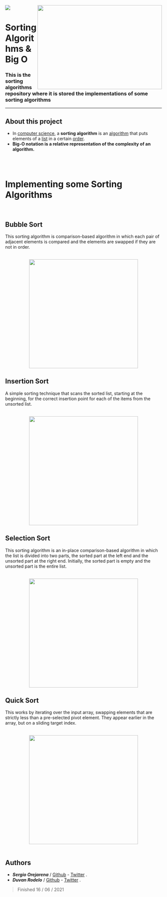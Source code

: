 <div>
<a href="https://github.com/SergioO21/sorting_algorithms">
  <img align="right" src="https://64.media.tumblr.com/26365705e34435050bfcdef4310adb9c/tumblr_mw5v1tojBY1rt6u7do1_r1_500.gifv" width="400" height="270"/>
</a>
<a href="https://www.holbertonschool.com/">
  <img src="https://www.holbertonschool.com/holberton-logo.png"/>
</a>
</div>

# Sorting Algorithms & Big O
<h3>This is the sorting algorithms repository where it is stored the implementations of some sorting algorithms</h3>

****
## About this project
- In [computer science](https://en.wikipedia.org/wiki/Computer_science), a **sorting algorithm** is an [algorithm](https://en.wikipedia.org/wiki/Algorithm "Algorithm") that puts elements of a [list](https://en.wikipedia.org/wiki/List_(computing) "List (computing)") in a certain [order](https://en.wikipedia.org/wiki/Total_order "Computer science").
- **Big-O notation is a relative representation of the complexity of an algorithm.**

<br> <br>
# Implementing some Sorting Algorithms
<br>
<h2>Bubble Sort</h2>
<p>
This sorting algorithm is comparison-based algorithm in which each pair of adjacent elements is compared and the elements are swapped if they are not in order.
</p>
<br>
<div align="center">
<img src="https://cdn.emre.me/sorting/bubble_sort.gif" width="350" height="350"/>
</div>

<h2>Insertion Sort</h2>
<p>
A simple sorting technique that scans the sorted list, starting at the beginning, for the correct insertion point for each of the items from the unsorted list.
</p>
<br>
<div align="center">
<img src ="https://cdn.emre.me/sorting/insertion_sort.gif" width="350" height="350"/>
</div>

<h2>Selection Sort</h2>
<p>
This sorting algorithm is an in-place comparison-based algorithm in which the list is divided into two parts, the sorted part at the left end and the unsorted part at the right end. Initially, the sorted part is empty and the unsorted part is the entire list.
</p>
<br>
<div align="center">
<img src ="https://cdn.emre.me/sorting/selection_sort.gif" width="350" height="350"/>
</div>

<h2>Quick Sort</h2>
<p>
This works by iterating over the input array, swapping elements that are strictly less than a pre-selected pivot element. They appear earlier in the array, but on a sliding target index.
</p>
<br>
<div align="center">
<img src ="https://cdn.emre.me/sorting/quick_sort_hoare.gif" width="350" height="350"/>
</div>
<br>

<h2> Authors</h2>

 -  ***Sergio Orejarena*** / [Github](https://github.com/SergioO21) - [Twitter](https://twitter.com/SergioOR21) .
 - ***Duvan Rodelo*** / [Github](https://github.com/Rode1o) - [Twitter](https://twitter.com/duvanrode1o) .

> Finished 16 / 06 / 2021
